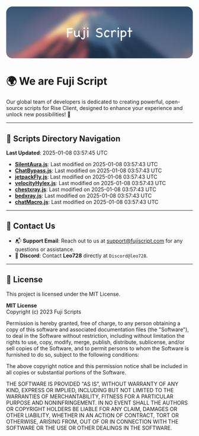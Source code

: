 ![Banner](.github/b.webp)

# 🌍 **We are Fuji Script**

Our global team of developers is dedicated to creating powerful, open-source scripts for Rise Client, designed to enhance your experience and unlock new possibilities! 🌟

---
<!-- SCRIPTS_NAVIGATION_START -->
## 📂 **Scripts Directory Navigation**

**Last Updated**: 2025-01-08 03:57:45 UTC

- **[SilentAura.js](scripts/SilentAura.js)**: Last modified on 2025-01-08 03:57:43 UTC
- **[ChatBypass.js](scripts/ChatBypass.js)**: Last modified on 2025-01-08 03:57:43 UTC
- **[jetpackFly.js](scripts/jetpackFly.js)**: Last modified on 2025-01-08 03:57:43 UTC
- **[velocityHylex.js](scripts/velocityHylex.js)**: Last modified on 2025-01-08 03:57:43 UTC
- **[chestxray.js](scripts/chestxray.js)**: Last modified on 2025-01-08 03:57:43 UTC
- **[bedxray.js](scripts/bedxray.js)**: Last modified on 2025-01-08 03:57:43 UTC
- **[chatMacro.js](scripts/chatMacro.js)**: Last modified on 2025-01-08 03:57:43 UTC

<!-- SCRIPTS_NAVIGATION_END -->

---

## 💬 **Contact Us**  
- 📬 **Support Email**: Reach out to us at [support@fujiscript.com](mailto:support@fujiscript.com) for any questions or assistance.  
- 💬 **Discord**: Contact **Leo728** directly at `Discord@leo728`.

---

## 📜 **License**

This project is licensed under the MIT License.  

**MIT License**  
Copyright (c) 2023 Fuji Scripts  

Permission is hereby granted, free of charge, to any person obtaining a copy of this software and associated documentation files (the "Software"), to deal in the Software without restriction, including without limitation the rights to use, copy, modify, merge, publish, distribute, sublicense, and/or sell copies of the Software, and to permit persons to whom the Software is furnished to do so, subject to the following conditions:  

The above copyright notice and this permission notice shall be included in all copies or substantial portions of the Software.  

THE SOFTWARE IS PROVIDED "AS IS", WITHOUT WARRANTY OF ANY KIND, EXPRESS OR IMPLIED, INCLUDING BUT NOT LIMITED TO THE WARRANTIES OF MERCHANTABILITY, FITNESS FOR A PARTICULAR PURPOSE AND NONINFRINGEMENT. IN NO EVENT SHALL THE AUTHORS OR COPYRIGHT HOLDERS BE LIABLE FOR ANY CLAIM, DAMAGES OR OTHER LIABILITY, WHETHER IN AN ACTION OF CONTRACT, TORT OR OTHERWISE, ARISING FROM, OUT OF OR IN CONNECTION WITH THE SOFTWARE OR THE USE OR OTHER DEALINGS IN THE SOFTWARE.  
